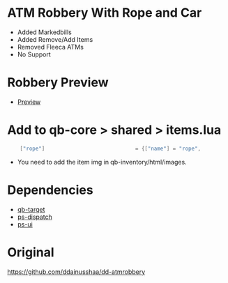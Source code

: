 # ATM Robbery With Rope and Car
* Added Markedbills
* Added Remove/Add Items
* Removed Fleeca ATMs
* No Support

# Robbery Preview
* [Preview](https://youtu.be/vXsjenKWo7k)

# Add to qb-core > shared > items.lua
```lua
    ["rope"]                             = {["name"] = "rope",	                ["label"] = "Rope",               ["weight"] = 1500,      ["type"] = "item",       ["image"] = "rope.png",          ["unique"] = true,      ["useable"] = true,     ["shouldClose"] = true,    ["combinable"] = nil,   ["description"] = "maybe somewhere to attached"},
```

* You need to add the item img in qb-inventory/html/images.

# Dependencies
* [qb-target](https://github.com/BerkieBb/qb-target)
* [ps-dispatch](https://github.com/Project-Sloth/ps-dispatch)
* [ps-ui](https://github.com/Project-Sloth/ps-ui)

# Original
https://github.com/ddainusshaa/dd-atmrobbery
